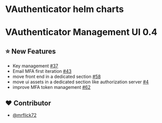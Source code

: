 # VAuthenticator helm charts

# VAuthenticator Management UI 0.4

## :star: New Features

- Key management [#37](https://github.com/VAuthenticator/vauthenticator/issues/37)
- Email MFA first iteration [#43](https://github.com/VAuthenticator/vauthenticator/issues/43)
- move front end in a dedicated section [#58](https://github.com/VAuthenticator/vauthenticator/issues/58)
- move ui assets in a dedicated section like authorization server [#4](https://github.com/VAuthenticator/vauthenticator-management-ui/issues/4)
- improve MFA token management [#62](https://github.com/VAuthenticator/vauthenticator/issues/62)

## :heart: Contributor

- [@mrflick72](https://github.com/mrFlick72)